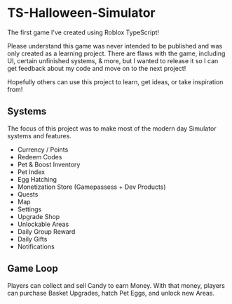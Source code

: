 # TS-Halloween-Simulator

The first game I've created using Roblox TypeScript! 

Please understand this game was never intended to be published and was only created as a learning project. 
There are flaws with the game, including UI, certain unfinished systems, & more, but I wanted to release it so I can get feedback about my code and move on to the next project!

Hopefully others can use this project to learn, get ideas, or take inspiration from!

## Systems

The focus of this project was to make most of the modern day Simulator systems and features.

* Currency / Points
* Redeem Codes
* Pet & Boost Inventory
* Pet Index
* Egg Hatching
* Monetization Store (Gamepassess + Dev Products)
* Quests
* Map
* Settings
* Upgrade Shop
* Unlockable Areas
* Daily Group Reward
* Daily Gifts
* Notifications

## Game Loop

Players can collect and sell Candy to earn Money.
With that money, players can purchase Basket Upgrades, hatch Pet Eggs, and unlock new Areas.
